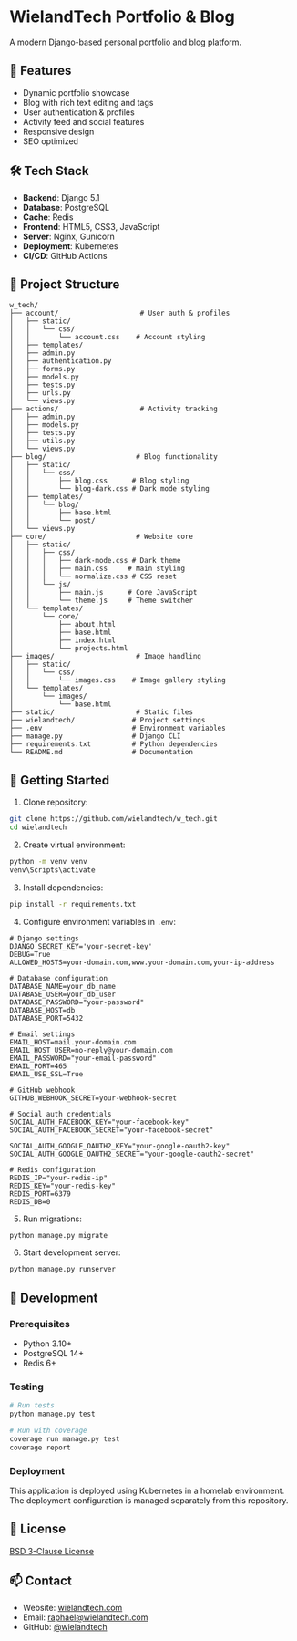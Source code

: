 # WielandTech Portfolio & Blog

A modern Django-based personal portfolio and blog platform.

## 🌟 Features

- Dynamic portfolio showcase
- Blog with rich text editing and tags
- User authentication & profiles
- Activity feed and social features  
- Responsive design
- SEO optimized

## 🛠️ Tech Stack

- **Backend**: Django 5.1
- **Database**: PostgreSQL 
- **Cache**: Redis
- **Frontend**: HTML5, CSS3, JavaScript
- **Server**: Nginx, Gunicorn
- **Deployment**: Kubernetes
- **CI/CD**: GitHub Actions

## 📁 Project Structure

```
w_tech/
├── account/                    # User auth & profiles
│   ├── static/
│   │   └── css/
│   │       └── account.css    # Account styling
│   ├── templates/
│   ├── admin.py
│   ├── authentication.py
│   ├── forms.py
│   ├── models.py
│   ├── tests.py
│   ├── urls.py
│   └── views.py
├── actions/                    # Activity tracking
│   ├── admin.py
│   ├── models.py
│   ├── tests.py
│   ├── utils.py
│   └── views.py
├── blog/                      # Blog functionality
│   ├── static/
│   │   └── css/
│   │       ├── blog.css      # Blog styling
│   │       └── blog-dark.css # Dark mode styling
│   ├── templates/
│   │   └── blog/
│   │       ├── base.html
│   │       └── post/
│   └── views.py
├── core/                      # Website core
│   ├── static/
│   │   ├── css/
│   │   │   ├── dark-mode.css # Dark theme
│   │   │   ├── main.css     # Main styling
│   │   │   └── normalize.css # CSS reset
│   │   └── js/
│   │       ├── main.js      # Core JavaScript
│   │       └── theme.js     # Theme switcher
│   └── templates/
│       └── core/
│           ├── about.html
│           ├── base.html
│           ├── index.html
│           └── projects.html
├── images/                    # Image handling
│   ├── static/
│   │   └── css/
│   │       └── images.css    # Image gallery styling
│   └── templates/
│       └── images/
│           └── base.html
├── static/                    # Static files
├── wielandtech/              # Project settings
├── .env                      # Environment variables
├── manage.py                 # Django CLI
├── requirements.txt          # Python dependencies
└── README.md                 # Documentation
```

## 🚀 Getting Started

1. Clone repository:
```bash
git clone https://github.com/wielandtech/w_tech.git
cd wielandtech
```

2. Create virtual environment:
```bash
python -m venv venv
venv\Scripts\activate
```

3. Install dependencies:
```bash
pip install -r requirements.txt
```

4. Configure environment variables in `.env`:
```env
# Django settings
DJANGO_SECRET_KEY='your-secret-key'
DEBUG=True
ALLOWED_HOSTS=your-domain.com,www.your-domain.com,your-ip-address

# Database configuration
DATABASE_NAME=your_db_name
DATABASE_USER=your_db_user
DATABASE_PASSWORD="your-password"
DATABASE_HOST=db
DATABASE_PORT=5432

# Email settings
EMAIL_HOST=mail.your-domain.com
EMAIL_HOST_USER=no-reply@your-domain.com
EMAIL_PASSWORD="your-email-password"
EMAIL_PORT=465
EMAIL_USE_SSL=True

# GitHub webhook
GITHUB_WEBHOOK_SECRET=your-webhook-secret

# Social auth credentials
SOCIAL_AUTH_FACEBOOK_KEY="your-facebook-key"
SOCIAL_AUTH_FACEBOOK_SECRET="your-facebook-secret"

SOCIAL_AUTH_GOOGLE_OAUTH2_KEY="your-google-oauth2-key"
SOCIAL_AUTH_GOOGLE_OAUTH2_SECRET="your-google-oauth2-secret"

# Redis configuration
REDIS_IP="your-redis-ip"
REDIS_KEY="your-redis-key"
REDIS_PORT=6379
REDIS_DB=0
```

5. Run migrations:
```bash
python manage.py migrate
```

6. Start development server:
```bash
python manage.py runserver
```

## 🔧 Development

### Prerequisites
- Python 3.10+
- PostgreSQL 14+
- Redis 6+

### Testing
```bash
# Run tests
python manage.py test

# Run with coverage
coverage run manage.py test
coverage report
```

### Deployment

This application is deployed using Kubernetes in a homelab environment. The deployment configuration is managed separately from this repository.

## 📝 License

[BSD 3-Clause License](LICENSE)

## 📫 Contact

- Website: [wielandtech.com](https://wielandtech.com)
- Email: raphael@wielandtech.com
- GitHub: [@wielandtech](https://github.com/wielandtech)